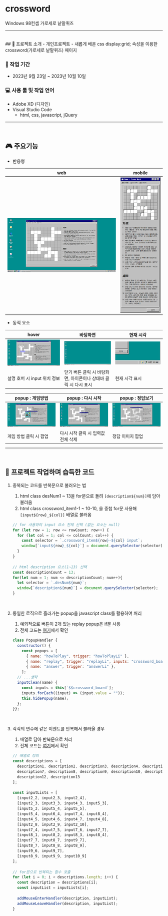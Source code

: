 # crossword
Windows 98컨셉 가로세로 낱말퀴즈
***
<br>
## 📣 프로젝트 소개
- 개인프로젝트
- 새롭게 배운 css display:grid; 속성을 이용한 crossword(가로세로 낱말퀴즈) 페이지

### 📅 작업 기간
- 2023년 9월 23일 ~ 2023년 10월 10일

### 💻 사용 툴 및 작업 언어
- Adobe XD (디자인)
- Visual Studio Code
    - html, css, javascript, jQuery 

***
<br>

## 🎮 주요기능
- 반응형

|web|mobile|
|:---:|:---:|
|![image](./img/readme/web.png)|![image](./img/readme/mb.png)|

- 동적 요소

|hover|바탕화면|현재 시각|
|---|---|---|
|![image](./img/readme/hover.png)|![image](./img/readme/wallpapers.png)|![image](./img/readme/time.png)|
|설명 호버 시 input 위치 정보|닫기 버튼 클릭 시 바탕화면, 아이콘이나 상태바 클릭 시 다시 표시|현재 시각 표시|

|popup : 게임방법|popup : 다시 시작|popup : 정답보기|
|---|---|---|
|![image](./img/readme/how_to_play.png)|![image](./img/readme/replay.png)|![image](./img/readme/answer.png)|
|게임 방법 클릭 시 팝업|다시 시작 클릭 시 입력값 전체 삭제|정답 이미지 팝업|

---
<br>

## 📌 프로젝트 작업하며 습득한 코드

1. 중복되는 코드를 반복문으로 불러오는 법
    1. html class desNum1 ~ 13을 for문으로 돌려 `[description${num}]`에 담아 불러옴
    2. html class crossword_item1-1 ~ 10-10, 을 중첩 for문 사용해`[input${row}_${col}]` 배열로 불러옴
    
    ```javascript
    // for 사용하여 input 요소 전체 선택 (없는 요소는 null)
    for (let row = 1; row <= rowCount; row++) {
      for (let col = 1; col <= colCount; col++) {
        const selector = `.crossword_item${row}-${col} input`;
        window[`input${row}_${col}`] = document.querySelector(selector);
      }
    }

    // html description 요소(1~13) 선택 
    const descriptionCount = 13; 
    for(let num = 1; num <= descriptionCount; num++){
      let selector = `.desNum${num}`;
      window[`description${num}`] = document.querySelector(selector);
    }
    ```
<br>

2. 동일한 로직으로 흘러가는 popup을 javascript class를 활용하여 처리
    1. 예외적으로 버튼이 2개 있는 replay popup은 if문 사용
    2. 전체 코드는 [여기](https://github.com/se0in/naver_whale/commit/958306d5da0ee713dbc2c6c0b21e419d95ae701f)에서 확인

    ```javascript
    class PopupHandler {
      constructor() {
        const popups = [
          { name: "howToPlay", trigger: "howToPlayLi" },
          { name: "replay", trigger: "replayLi", inputs: "crossword_board" },
          { name: "answer", trigger: "answerLi" },
        ];
      // ...생략
      inputClean(name) {
        const inputs = this[`$$crossword_board`];
        inputs.forEach((input) => (input.value = ""));
        this.hidePopup(name);
      };
    }};
    ```
<br>

3. 각각의 변수에 같은 이벤트를 반복해서 불러올 경우
    1. 배열로 담아 반복문으로 처리
    2. 전체 코드는 [여기](https://github.com/se0in/naver_whale/commit/958306d5da0ee713dbc2c6c0b21e419d95ae701f)에서 확인
    
    ```javascript
    // 배열로 정의
    const descriptions = [
      description1, description2, description3, description4, description5,
      description7, description8, description9, description10, description11,
      description12, description13
    ];

    const inputLists = [
      [input2_2, input2_3, input2_4],
      [input2_3, input3_3, input4_3, input5_3],
      [input5_3, input5_4, input5_5],
      [input5_4, input6_4, input7_4, input8_4],
      [input4_5, input4_6, input4_7, input4_8],
      [input2_8, input2_9, input2_10],
      [input7_4, input7_5, input7_6, input7_7],
      [input8_1, input8_2, input8_3, input8_4],
      [input7_7, input8_7, input9_7],
      [input8_7, input8_8, input8_9],
      [input9_6, input9_7],
      [input8_9, input9_9, input10_9]
    ];

    // for문으로 반복되는 함수 호출
    for (let i = 0; i < descriptions.length; i++) {
      const description = descriptions[i];
      const inputList = inputLists[i];
      
      addMouseEnterHandler(description, inputList);
      addMouseLeaveHandler(description, inputList);
    }
    ```